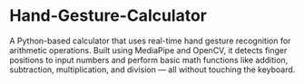 # Hand-Gesture-Calculator
A Python-based calculator that uses real-time hand gesture recognition for arithmetic operations. Built using MediaPipe and OpenCV, it detects finger positions to input numbers and perform basic math functions like addition, subtraction, multiplication, and division — all without touching the keyboard. 
